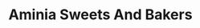 ---
title: "Aminia Sweets And Bakers"
url: /karachi/aminia-sweets-and-bakers-3-number-chowrangi/
shop: bakery
---
